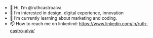 - 👋 Hi, I’m @ruthcastroalva
- 👀 I’m interested in design, digital experience, innovation
- 🌱 I’m currently learning about marketing and coding.
- 📫 How to reach me on linkedind: https://www.linkedin.com/in/ruth-castro-alva/

<!---
ruthcastroalva/ruthcastroalva is a ✨ special ✨ repository because its `README.md` (this file) appears on your GitHub profile.
You can click the Preview link to take a look at your changes.
--->
